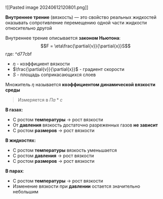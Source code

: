 ![[Pasted image 20240612120801.png]]

**Внутреннее трение** (вязкость) — это свойство реальных жидкостей оказывать сопротивление перемещению одной части жидкости относительно другой

Внутреннее трение описывается **законом Ньютона**:$$F = \eta\frac{\partial{v}}{\partial{x}}S$$где:  ^d77cbf
- $\eta$ - коэффициент вязкости
- $\frac{\partial{v}}{\partial{x}}$ - градиент скорости
- $S$ - площадь соприкасающихся слоев

Множитель $\eta$ называется **коэффициентом динамической вязкости среды** 

> Измеряется в $Па * с$

**В газах:** 
- С ростом **температуры** $\to$ рост вязкости
- От **давления** вязкость достаточно разреженных газов **не зависит**
- С ростом **размеров** $\to$ рост вязкости

**В жидкостях:**
- C ростом **температуры** вязкость уменьшается
- С ростом **давления** $\to$ рост вязкости
- С ростом **размеров** $\to$ рост вязкости

**В парах**:
- С ростом **температуры** $\to$ рост вязкости
- Изменение вязкости при **давлении** остается значительно небольшим